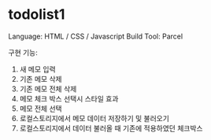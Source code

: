 # todolist1

Language: HTML / CSS / Javascript
Build Tool: Parcel

구현 기능: 
  1. 새 메모 입력
  2. 기존 메모 삭제
  3. 기존 메모 전체 삭제
  4. 메모 체크 박스 선택시 스타일 효과
  5. 메모 전체 선택
  6. 로컬스토리지에서 메모 데이터 저장하기 및 불러오기
  7. 로컬스토리지에서 데이터 불러올 때 기존에 적용하였던 체크박스 
